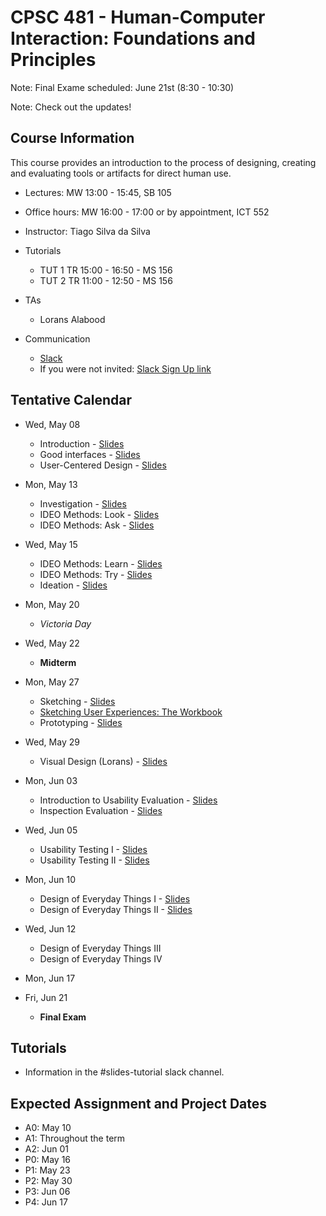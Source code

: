 # CPSC 481 - Human-Computer Interaction: Foundations and Principles

Note: Final Exame scheduled: June 21st (8:30 - 10:30)

Note: Check out the updates!

## Course Information

This course provides an introduction to the process of designing, creating and evaluating tools or artifacts for direct human use.

- Lectures: MW 13:00 - 15:45, SB 105
- Office hours: MW 16:00 - 17:00 or by appointment, ICT 552
- Instructor: Tiago Silva da Silva
- Tutorials
	- TUT 1	TR 15:00 - 16:50 - MS 156
	- TUT 2	TR 11:00 - 12:50 - MS 156

- TAs
	- Lorans Alabood

- Communication
	- [Slack](http://cpsc481-2019s.slack.com/)
	- If you were not invited: [Slack Sign Up link](https://join.slack.com/t/cpsc481-2019s/signup)


## Tentative Calendar

- Wed, May 08
	- Introduction - [Slides](../en/files/CPSC481-01-01-Introduction.pdf)
	- Good interfaces - [Slides](../en/files/CPSC481-01-02-GoodInterfaces_UCD.pdf)
	- User-Centered Design - [Slides](../en/files/CPSC481-01-03-UserCenteredDesign.pdf)
- Mon, May 13
	- Investigation - [Slides](../en/files/CPSC481-02-01-Investigation.pdf)
	- IDEO Methods: Look - [Slides](../en/files/CPSC481-02-02-Look.pdf)
	- IDEO Methods: Ask - [Slides](../en/files/CPSC481-02-03-Ask.pdf)
- Wed, May 15
	- IDEO Methods: Learn - [Slides](../en/files/CPSC481-03-01-Learn.pdf)
	- IDEO Methods: Try - [Slides](../en/files/CPSC481-03-02-Try.pdf)
	- Ideation - [Slides](../en/files/CPSC481-05-02-Ideation.pdf)
- Mon, May 20
	- *Victoria Day*
- Wed, May 22
	- **Midterm**
- Mon, May 27
	- Sketching - [Slides](../en/files/CPSC481-05-02-Ideation.pdf)
	- [Sketching User Experiences: The Workbook](https://sketchbook.cpsc.ucalgary.ca/)
	- Prototyping - [Slides](../en/files/CPSC481-05-02-Prototyping.pdf)
- Wed, May 29
	- Visual Design (Lorans) - [Slides](../en/files/15-Intro-to-Graphic-Design-for-UX.pdf)
- Mon, Jun 03
	- Introduction to Usability Evaluation - [Slides](../en/files/CPSC481-06-01-Intro-to-Usability-Evaluation.pdf)
	- Inspection Evaluation - [Slides](../en/files/CPSC481-06-02-Usability-Inspection-Evaluation.pdf)
- Wed, Jun 05
	- Usability Testing I - [Slides](../en/files/CPSC481-07-01-Usability-Testing.pdf)
	- Usability Testing II - [Slides](../en/files/CPSC481-07-02-Usability-Testing.pdf)
- Mon, Jun 10
	- Design of Everyday Things I - [Slides](../en/files/CPSC481-08-01-DOET.pdf)
	- Design of Everyday Things II - [Slides](../en/files/CPSC481-08-02-DOET.pdf)
- Wed, Jun 12
	- Design of Everyday Things III
	- Design of Everyday Things IV
- Mon, Jun 17
	
	
- Fri, Jun 21
	- **Final Exam**



## Tutorials
- Information in the #slides-tutorial slack channel.

## Expected Assignment and Project Dates
- A0: May 10
- A1: Throughout the term
- A2: Jun 01
- P0: May 16
- P1: May 23
- P2: May 30
- P3: Jun 06
- P4: Jun 17